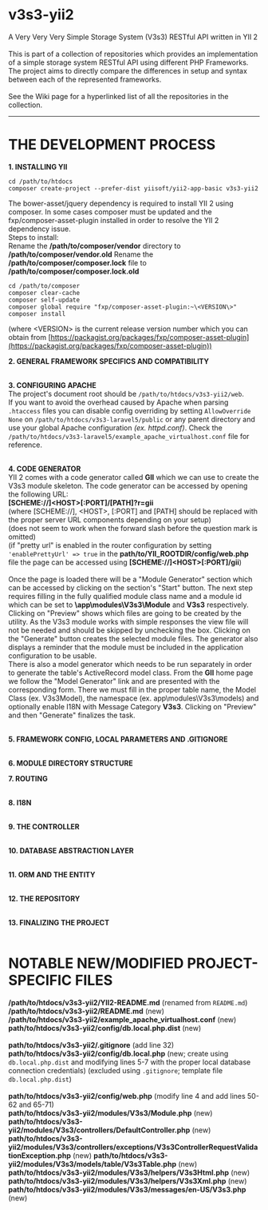 # v3s3-yii2
A Very Very Very Simple Storage System (V3s3) RESTful API written in YII 2<br />
<br />
This is part of a collection of repositories which provides an implementation of a simple storage system RESTful API using different PHP Frameworks. The project aims to directly compare the differences in setup and syntax between each of the represented frameworks.<br />
<br />
See the Wiki page for a hyperlinked list of all the repositories in the collection.
<hr />

# THE DEVELOPMENT PROCESS
**1. INSTALLING YII**<br />
```
cd /path/to/htdocs
composer create-project --prefer-dist yiisoft/yii2-app-basic v3s3-yii2
```
The bower-asset/jquery dependency is required to install YII 2 using composer. In some cases composer must be updated and the fxp/composer-asset-plugin installed in order to resolve the YII 2 dependency issue.<br />
Steps to install:<br />
Rename the **/path/to/composer/vendor** directory to **/path/to/composer/vendor.old**
Rename the **/path/to/composer/composer.lock** file to  **/path/to/composer/composer.lock.old**
```
cd /path/to/composer
composer clear-cache
composer self-update
composer global require "fxp/composer-asset-plugin:~\<VERSION\>"
composer install
```
(where \<VERSION\> is the current release version number which you can obtain from [https://packagist.org/packages/fxp/composer-asset-plugin](https://packagist.org/packages/fxp/composer-asset-plugin))
<br />

**2. GENERAL FRAMEWORK SPECIFICS AND COMPATIBILITY**<br />
<br />

**3. CONFIGURING APACHE**<br />
The project's document root should be `/path/to/htdocs/v3s3-yii2/web`.<br />
If you want to avoid the overhead caused by Apache when parsing `.htaccess` files you can disable config overriding by setting `AllowOverride None` on `/path/to/htdocs/v3s3-laravel5/public` or any parent directory and use your global Apache configuration _(ex. httpd.conf)_. Check the `/path/to/htdocs/v3s3-laravel5/example_apache_virtualhost.conf` file for reference.<br />
<br />

**4. CODE GENERATOR**<br />
YII 2 comes with a code generator called **GII** which we can use to create the V3s3 module skeleton. The code generator can be accessed by opening the following URL:<br />
**\[SCHEME\://\]\<HOST\>\[:PORT\]/\[PATH\]?r=gii**<br />
(where \[SCHEME\://\], \<HOST\>, \[:PORT\] and \[PATH\] should be replaced with the proper server URL components depending on your setup)<br />
(does not seem to work when the forward slash before the question mark is omitted)<br />
(if "pretty url" is enabled in the router configuration by setting `'enablePrettyUrl' => true` in the **path/to/YII_ROOTDIR/config/web.php** file the page can be accessed using **\[SCHEME\://\]\<HOST\>\[:PORT\]/gii**)<br />
<br />
Once the page is loaded there will be a "Module Generator" section which can be accessed by clicking on the section's "Start" button. The next step requires filling in the fully qualified module class name and a module id which can be set to **\app\modules\V3s3\Module** and **V3s3** respectively. Clicking on "Preview" shows which files are going to be created by the utility. As the V3s3 module works with simple responses the view file will not be needed and should be skipped by unchecking the box. Clicking on the "Generate" button creates the selected module files. The generator also displays a reminder that the module must be included in the application configuration to be usable.<br />
There is also a model generator which needs to be run separately in order to generate the table's ActiveRecord model class. From the **GII** home page we follow the "Model Generator" link and are presented with the corresponding form. There we must fill in the proper table name, the Model Class (ex. V3s3Model), the namespace (ex. app\modules\V3s3\models) and optionally enable I18N with Message Category **V3s3**. Clicking on "Preview" and then "Generate" finalizes the task.<br />
<br />

**5. FRAMEWORK CONFIG, LOCAL PARAMETERS AND .GITIGNORE**<br />
<br />

**6. MODULE DIRECTORY STRUCTURE**
<br />

**7. ROUTING**<br />
<br />

**8. I18N**<br />
<br />

**9. THE CONTROLLER**<br />
<br />

**10. DATABASE ABSTRACTION LAYER**<br />
<br />

**11. ORM AND THE ENTITY**<br />
<br />

**12. THE REPOSITORY**<br />
<br />

**13. FINALIZING THE PROJECT**<br />
<br />

# NOTABLE NEW/MODIFIED PROJECT-SPECIFIC FILES
**/path/to/htdocs/v3s3-yii2/YII2-README.md** (renamed from `README.md`)<br />
**/path/to/htdocs/v3s3-yii2/README.md** (new)<br />
**/path/to/htdocs/v3s3-yii2/example_apache_virtualhost.conf** (new)<br />
**path/to/htdocs/v3s3-yii2/config/db.local.php.dist** (new)<br />
<br />
**path/to/htdocs/v3s3-yii2/.gitignore** (add line 32)<br />
**path/to/htdocs/v3s3-yii2/config/db.local.php** (new; create using `db.local.php.dist` and modifying lines 5-7 with the proper local database connection credentials) (excluded using `.gitignore`; template file `db.local.php.dist`)<br />
<br />
**path/to/htdocs/v3s3-yii2/config/web.php** (modify line 4 and add lines 50-62 and 65-71)
<br />
**path/to/htdocs/v3s3-yii2/modules/V3s3/Module.php** (new)
**path/to/htdocs/v3s3-yii2/modules/V3s3/controllers/DefaultController.php** (new)
**path/to/htdocs/v3s3-yii2/modules/V3s3/controllers/exceptions/V3s3ControllerRequestValidationException.php** (new)
**path/to/htdocs/v3s3-yii2/modules/V3s3/models/table/V3s3Table.php** (new)
**path/to/htdocs/v3s3-yii2/modules/V3s3/helpers/V3s3Html.php** (new)
**path/to/htdocs/v3s3-yii2/modules/V3s3/helpers/V3s3Xml.php** (new)
**path/to/htdocs/v3s3-yii2/modules/V3s3/messages/en-US/V3s3.php** (new)
<br />